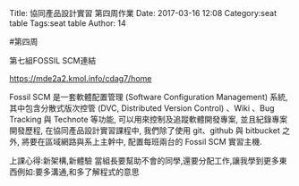 Title: 協同產品設計實習 第四周作業
Date: 2017-03-16 12:08
Category:seat table
Tags:seat table
Author: 14



<!-- PELICAN_END_SUMMARY -->

#第四周

第七組FOSSIL SCM連結

<a href="https://mde2a2.kmol.info/cdag7/home">https://mde2a2.kmol.info/cdag7/home</a>

Fossil SCM 是一套軟體配置管理 (Software Configuration Management) 系統, 其中包含分散式版次控管 (DVC, Distributed Version Control) 、Wiki 、Bug Tracking 與 Technote 等功能, 可以用來控制及追蹤軟體開發專案, 並且紀錄專案開發歷程, 在協同產品設計實習課程中, 我們除了使用 git、github 與 bitbucket 之外, 將要在區域網路與系上主幹中, 配置每班兩台的 Fossil SCM 實習主機.

上課心得:新架構,新體驗
當組長要幫助不會的同學,還要分配工作,讓我學到更多東西例如:要多溝通,和多了解程式的意思








